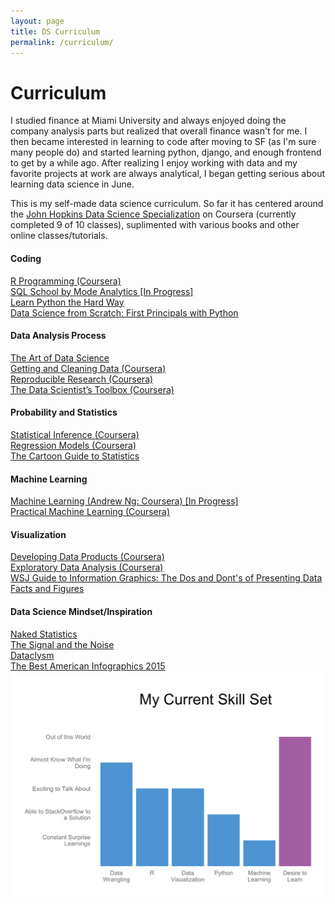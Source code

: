 ```yaml
---
layout: page
title: DS Curriculum
permalink: /curriculum/
---
```


<div class="home">

  <h1 class="page-heading">Curriculum</h1>
  <p>
    I studied finance at Miami University and always enjoyed doing the company analysis parts but realized that overall finance wasn't for me. I then became interested in learning to code after moving to SF (as I'm sure many people do) and started learning python, django, and enough frontend to get by a while ago. After realizing I enjoy working with data and my favorite projects at work are always analytical, I began getting serious about learning data science in June.    
  </p>
  <p>
    This is my self-made data science curriculum. So far it has centered around the <a href="https://www.coursera.org/specializations/jhu-data-science">John Hopkins Data Science Specialization</a> on Coursera (currently completed 9 of 10 classes), suplimented with various books and other online classes/tutorials.
  </p>
  <div class = "row">
    <div class = "col-md-6">
      <h4>Coding</h4>
      <a href = "https://www.coursera.org/account/accomplishments/records/T77NasEGtGjZR5BM">R Programming (Coursera)</a>
      <br>
      <a href="https://sqlschool.modeanalytics.com/" target="_blank">SQL School by Mode Analytics [In Progress]</a>
      <br>
      <a href="http://learnpythonthehardway.org/book/" target="_blank">Learn Python the Hard Way</a>
      <br>
      <a href="http://smile.amazon.com/Data-Science-Scratch-Principles-Python/dp/149190142X">Data Science from Scratch: First Principals with Python</a>
    </div>
    <div class = "col-md-6">
      <h4>Data Analysis Process</h4>
      <a href="https://leanpub.com/artofdatascience" target="_blank">The Art of Data Science</a>
      <br>
      <a href = "https://www.coursera.org/account/accomplishments/records/8tBwWfDMvB9Lt5E8">Getting and Cleaning Data (Coursera)</a>
      <br>
      <a href = "https://www.coursera.org/account/accomplishments/records/abDRqhGfn9ZDvKAS">Reproducible Research (Coursera)</a>
      <br>
      <a href = "https://www.coursera.org/account/accomplishments/records/3N6G98R2GF9C">The Data Scientist’s Toolbox (Coursera)</a>
    </div>
  </div>
  <div class = "row">
    <div class = "col-md-6">
      <h4>Probability and Statistics</h4>
      <a href = "https://www.coursera.org/account/accomplishments/records/tZS97X9vhF3PbBkA">Statistical Inference (Coursera)</a>
      <br>
      <a href = "https://www.coursera.org/account/accomplishments/records/EMP99FGKnfv9cGYm">Regression Models (Coursera)</a>
      <br>
      <a href="http://smile.amazon.com/Cartoon-Guide-Statistics-Larry-Gonick/dp/0062731025/" target="_blank">The Cartoon Guide to Statistics</a>
    </div>
    <div class = "col-md-6">
      <h4>Machine Learning</h4>
      <a href= "https://www.coursera.org/learn/machine-learning/"> Machine Learning (Andrew Ng: Coursera) [In Progress]</a>
      <br>
      <a href= "https://www.coursera.org/account/accomplishments/records/r4AyQwyxtp4bTejz" >Practical Machine Learning (Coursera)</a>
      <br>
    </div>
  </div>
  <div class = "row">
    <div class = "col-md-6">  
        <h4>Visualization</h4>
        <a href = "https://www.coursera.org/account/accomplishments/records/r4AyQwyxtp4bTejz">Developing Data Products (Coursera)</a>
        <br>
        <a href = "https://www.coursera.org/account/accomplishments/records/U6y82RKKT6CBfbsL">Exploratory Data Analysis (Coursera)</a>
        <br>
        <a href = "http://smile.amazon.com/dp/0393347281/" target="_blank">WSJ Guide to Information Graphics: The Dos and Dont's of Presenting Data Facts and Figures</a>
    </div>
    <div class = "col-md-6">
      <h4>Data Science Mindset/Inspiration</h4>
      <a href="http://smile.amazon.com/Naked-Statistics-Stripping-Dread-Data/dp/039334777X" target="_blank">Naked Statistics</a>
      <br>
      <a href="http://smile.amazon.com/The-Signal-Noise-Predictions-Fail-but/dp/0143125087" target="_blank">The Signal and the Noise</a>
      <br>
      <a href="http://smile.amazon.com/Dataclysm-Identity--What-Online-Offline-Selves/dp/0385347391" target="_blank">Dataclysm</a>
      <br>
      <a href="http://smile.amazon.com/Best-American-Infographics-2015/dp/0544542703" target="_blank">The Best American Infographics 2015 </a>
    </div>
  </div>
  <div id = 'skills'>
    <img class="text-center" src="/img/skills.png">
  </div>
</div>

